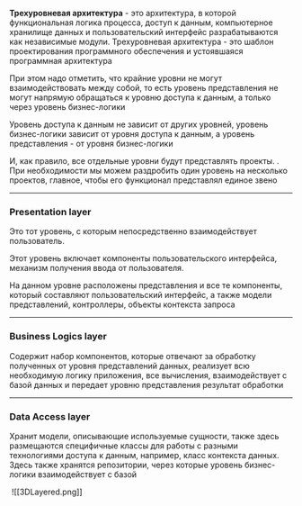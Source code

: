 **Трехуровневая архитектура** - это архитектура, в которой функциональная логика процесса, доступ к данным, компьютерное хранилище данных и пользовательский интерфейс разрабатываются как независимые модули. Трехуровневая архитектура - это шаблон проектирования программного обеспечения и устоявшаяся программная архитектура

При этом надо отметить, что крайние уровни не могут взаимодействовать между собой, то есть уровень представления не могут напрямую обращаться к уровню доступа к данным, а только через уровень бизнес-логики

Уровень доступа к данным не зависит от других уровней, уровень бизнес-логики зависит от уровня доступа к данным, а уровень представления - от уровня бизнес-логики

И, как правило, все отдельные уровни будут представлять проекты. . При необходимости мы можем раздробить один уровень на несколько проектов, главное, чтобы его функционал представлял единое звено

---

### Presentation layer

Это тот уровень, с которым непосредственно взаимодействует пользователь.

Этот уровень включает компоненты пользовательского интерфейса, механизм получения ввода от пользователя.

На данном уровне расположены представления и все те компоненты, который составляют пользовательский интерфейс, а также модели представлений, контроллеры, объекты контекста запроса

---

### Business Logics layer

Cодержит набор компонентов, которые отвечают за обработку полученных от уровня представлений данных, реализует всю необходимую логику приложения, все вычисления, взаимодействует с базой данных и передает уровню представления результат обработки

---

### Data Access layer

Хранит модели, описывающие используемые сущности, также здесь размещаются специфичные классы для работы с разными технологиями доступа к данным, например, класс контекста данных. Здесь также хранятся репозитории, через которые уровень бизнес-логики взаимодействует с базой

 ![[3DLayered.png]]
